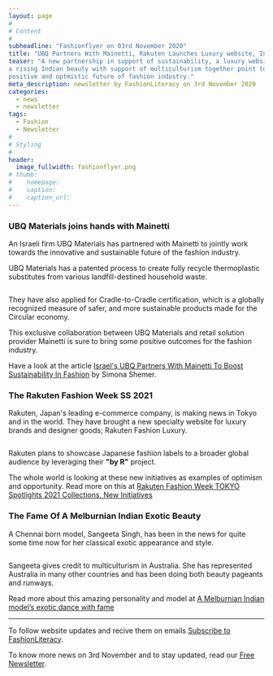 ```yaml
---
layout: page
#
# Content
#
subheadline: "Fashionflyer on 03rd November 2020"
title: "UBQ Partners With Mainetti, Rakuten Launches Luxury website, Indian Beauty In News"
teaser: "A new partnership in support of sustainability, a luxury website, and
a rising Indian beauty with support of multiculturism together point towards
positive and optmistic future of fashion industry."
meta_description: newsletter by FashionLiteracy on 3rd November 2020 
categories:
  - news
  - newsletter
tags:
  - Fashion
  - Newsletter
#
# Styling
#
header:
  image_fullwidth: fashionflyer.png
# thumb:
#    homepage:
#    caption:
#    caption_url:
---
```


### UBQ Materials joins hands with Mainetti

An Israeli firm UBQ Materials has partnered with Mainetti to jointly work
towards the innovative and sustainable future of the fashion industry.

UBQ Materials has a patented process to create fully recycle thermoplastic
substitutes from various landfill-destined household waste. 

<p><img src="{{site.url}}/images/resized/480/newsletter_03_nov_post1.jpg" alt="" srcset="            {{site.url}}/images/resized/320/newsletter_03_nov_post1.jpg 320w,            {{site.url}}/images/resized/480/newsletter_03_nov_post1.jpg 480w,            {{site.url}}/images/resized/600/newsletter_03_nov_post1.jpg 600w,            {{site.url}}/images/resized/800/newsletter_03_nov_post1.jpg 800w,    " /></p>

They have also applied for Cradle-to-Cradle certification, which is a globally recognized
measure of safer, and more sustainable products made for the Circular economy.

This exclusive collaboration between UBQ Materials and retail solution provider
Mainetti is sure to bring some positive outcomes for the fashion industry.

Have a look at the article [Israel's UBQ Partners With Mainetti To Boost
Sustainability In Fashion](https://nocamels.com/2020/11/mainetti-ubq-materials-sustainability-fashion/) by Simona Shemer.

### The Rakuten Fashion Week SS 2021

Rakuten, Japan's leading e-commerce company, is making news in Tokyo and in the
world. They have brought a new specialty website for luxury brands and
designer goods; Rakuten Fashion Luxury.

<p><img src="{{site.url}}/images/resized/480/newsletter_03_nov_post2.jpg" alt="" srcset="            {{site.url}}/images/resized/320/newsletter_03_nov_post2.jpg 320w,            {{site.url}}/images/resized/480/newsletter_03_nov_post2.jpg 480w,            {{site.url}}/images/resized/600/newsletter_03_nov_post2.jpg 600w,            {{site.url}}/images/resized/800/newsletter_03_nov_post2.jpg 800w,            {{site.url}}/images/resized/1400/newsletter_03_nov_post2.jpg 1400w,    " /></p>

Rakuten plans to showcase Japanese fashion labels to a broader global audience by
leveraging their **"by R"** project.

The whole world is looking at these new initiatives as examples of optimism and
opportunity. Read more on this at [Rakuten Fashion Week TOKYO Spotlights 2021
Collections, New Initiatives](https://rakuten.today/blog/rakuten-fashion-week-tokyo-2021-spring-summer.html)


### The Fame Of A  Melburnian Indian Exotic Beauty

A Chennai born model, Sangeeta Singh, has been in the news for quite some
time now for her classical exotic appearance and style. 

<p><img src="{{site.url}}/images/resized/480/newsletter_03_nov_post3.jpg" alt="" srcset="            {{site.url}}/images/resized/320/newsletter_03_nov_post3.jpg 320w,            {{site.url}}/images/resized/480/newsletter_03_nov_post3.jpg 480w,            {{site.url}}/images/resized/600/newsletter_03_nov_post3.jpg 600w,    " /></p>

Sangeeta gives credit to multiculturism in Australia. She has represented
Australia in many other countries and has been doing both beauty pageants and
runways. 

Read more about this amazing personality and model at  [A Melburnian Indian
model’s exotic dance with
fame](https://www.theindiansun.com.au/2020/11/02/melburnian-indians-exotic-dance-runways/)

<hr>

To follow website updates and recive them on emails [Subscribe to
FashionLiteracy](https://feedburner.google.com/fb/a/mailverify?uri=Fashionliteracy&amp;loc=en_US).

To know more news on 3rd November and to stay updated, read our [Free
Newsletter](http://newsletter.fashionliteracy.com/?edition_id=0704f320-1d31-11eb-8f10-0cc47a0d1609).
